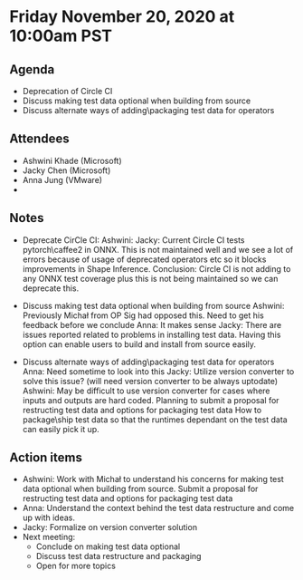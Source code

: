 # Friday November 20, 2020 at 10:00am PST

## Agenda
* Deprecation of Circle CI
* Discuss making test data optional when building from source
* Discuss alternate ways of adding\packaging test data for operators


## Attendees 
* Ashwini Khade (Microsoft)
* Jacky Chen (Microsoft)
* Anna Jung (VMware)
* 


## Notes
* Deprecate CirCle CI:
  Ashwini:
  Jacky: Current Circle CI tests pytorch\caffee2 in ONNX. This is not maintained well and we see a lot of errors because of usage of deprecated operators etc so it blocks improvements in Shape Inference.
  Conclusion: Circle CI is not adding to any ONNX test coverage plus this is not being maintained so we can deprecate this.
  
* Discuss making test data optional when building from source
Ashwini: Previously Michał from OP Sig had opposed this. Need to get his feedback before we conclude
Anna: It makes sense
Jacky: There are issues reported related to problems in installing test data. Having this option can enable users to build and install from source easily.

* Discuss alternate ways of adding\packaging test data for operators
Anna: Need sometime to look into this
Jacky: Utilize version converter to solve this issue? (will need version converter to be always uptodate)
Ashwini: May be difficult to use version converter for cases where inputs and outputs are hard coded. Planning to submit a proposal for restructing test data and options for packaging test data
How to package\ship test data so that the runtimes dependant on the test data can easily pick it up.

## Action items
* Ashwini: Work with Michał to understand his concerns for making test data optional when building from source. Submit a proposal for restructing test data and options for packaging test data
* Anna: Understand the context behind the test data restructure and come up with ideas.
* Jacky: Formalize on version converter solution
* Next meeting:
    * Conclude on making test data optional
    * Discuss test data restructure and packaging
    * Open for more topics
    
